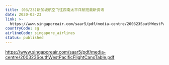 ```yaml
---
title: (03/23)新加坡航空飞往西南太平洋航班最新资讯
date: 2020-03-23
link: >-
  https://www.singaporeair.com/saar5/pdf/media-centre/200323SouthWestPacificFlightCanxTable.pdf
countryCode: sg
airlineCode: singapore_airlines
status: published
---
```

https://www.singaporeair.com/saar5/pdf/media-centre/200323SouthWestPacificFlightCanxTable.pdf
